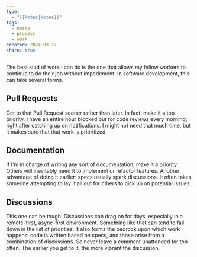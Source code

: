 ```yaml
---
type:
  - "[[Notes|Notes]]"
tags:
  - notes
  - process
  - work
created: 2024-03-27
share: true
---
```


The best kind of work I can do is the one that allows my fellow workers to continue to do their job without impedement.  In software development, this can take several forms.

## Pull Requests

Get to that Pull Request sooner rather than later. In fact, make it a top priority. I have an entire hour blocked out for code reviews every morning, right after catching up on notifications. I might not need that much time, but it makes sure that that work is prioritized.

## Documentation

If I'm in charge of writing any sort of documentation, make it a priority. Others will inevitably need it to implement or refactor features. Another advantage of doing it earlier: specs usually spark discussions. It often takes someone attempting to lay it all out for others to pick up on potential issues.

## Discussions

This one can be tough. Discussions can drag on for days, especially in a remote-first, async-first environment. Something like that can tend to fall down in the list of priorities. It also forms the bedrock upon which work happens: code is written based on specs, and those arise from a combination of discussions. So never leave a comment unattended for too often. The earlier you get to it, the more vibrant the discussion.